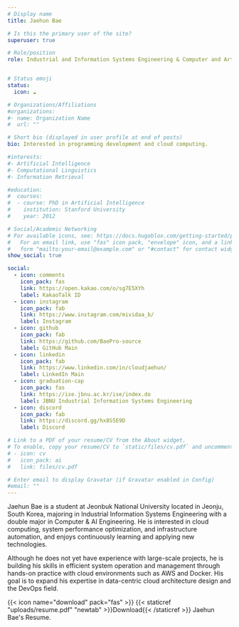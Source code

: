 ```yaml
---
# Display name
title: Jaehun Bae

# Is this the primary user of the site?
superuser: true

# Role/position
role: Industrial and Information Systems Engineering & Computer and Artificial Intelligence Engineering, Jeonbuk National University


# Status emoji
status:
  icon: ☁️

# Organizations/Affiliations
#organizations:
#- name: Organization Name
#  url: ""

# Short bio (displayed in user profile at end of posts)
bio: Interested in programming development and cloud computing.

#interests:
#- Artificial Intelligence
#- Computational Linguistics
#- Information Retrieval

#education:
#  courses:
#  - course: PhD in Artificial Intelligence
#    institution: Stanford University
#    year: 2012

# Social/Academic Networking
# For available icons, see: https://docs.hugoblox.com/getting-started/page-builder/#icons
#   For an email link, use "fas" icon pack, "envelope" icon, and a link in the
#   form "mailto:your-email@example.com" or "#contact" for contact widget.
show_social: true

social:
  - icon: comments
    icon_pack: fas
    link: https://open.kakao.com/o/sg7E5XYh
    label: KakaoTalk ID
  - icon: instagram
    icon_pack: fab
    link: https://www.instagram.com/mividaa_b/
    label: Instagram
  - icon: github
    icon_pack: fab
    link: https://github.com/BaePro-source
    label: GitHub Main
  - icon: linkedin
    icon_pack: fab
    link: https://www.linkedin.com/in/cloudjaehun/
    label: LinkedIn Main
  - icon: graduation-cap
    icon_pack: fas
    link: https://ise.jbnu.ac.kr/ise/index.do
    label: JBNU Industrial Information Systems Engineering
  - icon: discord
    icon_pack: fab
    link: https://discord.gg/hx8S5E9D
    label: Discord

# Link to a PDF of your resume/CV from the About widget.
# To enable, copy your resume/CV to `static/files/cv.pdf` and uncomment the lines below.
# - icon: cv
#   icon_pack: ai
#   link: files/cv.pdf

# Enter email to display Gravatar (if Gravatar enabled in Config)
#email: ""
---
```


Jaehun Bae is a student at Jeonbuk National University located in Jeonju, South Korea, majoring in Industrial Information Systems Engineering with a double major in Computer & AI Engineering. He is interested in cloud computing, system performance optimization, and infrastructure automation, and enjoys continuously learning and applying new technologies.

Although he does not yet have experience with large-scale projects, he is building his skills in efficient system operation and management through hands-on practice with cloud environments such as AWS and Docker. His goal is to expand his expertise in data-centric cloud architecture design and the DevOps field.

{{< icon name="download" pack="fas" >}} {{< staticref "uploads/resume.pdf" "newtab" >}}Download{{< /staticref >}} Jaehun Bae's Resume.
